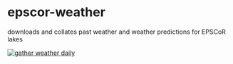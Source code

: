 # epscor-weather
 downloads and collates past weather and weather predictions for EPSCoR lakes

[![gather weather daily](https://github.com/steeleb/epscor-weather/actions/workflows/config.yml/badge.svg)](https://github.com/steeleb/epscor-weather/actions/workflows/config.yml)
